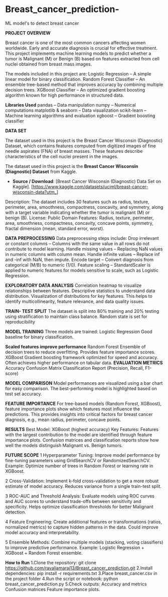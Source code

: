 # Breast_cancer_prediction-
ML model's to detect breast cancer 


**PROJECT OVERVIEW** 

Breast cancer is one of the most common cancers affecting women worldwide. Early and accurate diagnosis is crucial for effective treatment.
This project implements machine learning models to predict whether a tumor is Malignant (M) or Benign (B) based on features extracted from cell nuclei obtained from breast mass images.

The models included in this project are:
Logistic Regression – A simple linear model for binary classification.
Random Forest Classifier – An ensemble tree-based method that improves accuracy by combining multiple decision trees.
XGBoost Classifier – An optimized gradient boosting algorithm known for high performance in structured data.

**Libraries Used**
pandas – Data manipulation
numpy – Numerical computations
matplotlib & seaborn – Data visualization
scikit-learn – Machine learning algorithms and evaluation
xgboost – Gradient boosting classifier

**DATA SET**

The dataset used in this project is the Breast Cancer Wisconsin (Diagnostic) Dataset, which contains features computed from digitized images of fine needle aspirates (FNA) of breast masses. 
These features describe characteristics of the cell nuclei present in the images.

The dataset used in this project is the **Breast Cancer Wisconsin (Diagnostic) Dataset** from Kaggle.

- **Source / Download**: [Breast Cancer Wisconsin (Diagnostic) Data Set on Kaggle]. [https://www.kaggle.com/datasets/uciml/breast-cancer-wisconsin-data?utm_]

Description: The dataset includes 30 features such as radius, texture, perimeter, area, smoothness, compactness, concavity, and symmetry, along with a target variable indicating whether the tumor is malignant (M) or benign (B).
License: Public Domain
Features:
Radius, texture, perimeter, area, smoothness, compactness, concavity, concave points, symmetry, fractal dimension (mean, standard error, worst).

 **DATA PREPROCESSING**
Data preprocessing steps include:
Drop irrelevant or constant columns – Columns with the same value in all rows do not contribute to model learning.
Handle missing values – Replacing NaN values in numeric columns with column mean.
Handle infinite values – Replace inf and -inf with NaN, then impute.
Encode target – Convert diagnosis from categorical (M/B) to numeric (1/0).
Feature scaling – StandardScaler is applied to numeric features for models sensitive to scale, such as Logistic Regression.

**EXPLORATORY DATA ANALYSIS** 
Correlation heatmap to visualize relationships between features.
Descriptive statistics to understand data distribution.
Visualization of distributions for key features.
This helps to identify multicollinearity, feature relevance, and data quality issues.

**TRAIN- TEST SPLIT**
The dataset is split into 80% training and 20% testing using stratification to maintain class balance.
Random state is set for reproducibility

**MODEL TRAINING**
Three models are trained:
Logistic Regression
Good baseline for binary classification.

**Scaled features improve performance**
Random Forest
Ensemble of decision trees to reduce overfitting.
Provides feature importance scores.
XGBoost
Gradient boosting framework optimized for speed and accuracy.
Often achieves higher performance on tabular data.
**EVALUATION METRICS**
Accuracy
Confusion Matrix
Classification Report (Precision, Recall, F1-score)

**MODEL COMPARISON**
Model performances are visualized using a bar chart for easy comparison.
The best-performing model is highlighted based on test set accuracy.

**FEATURE IMPORTANCE**
For tree-based models (Random Forest, XGBoost), feature importance plots show which features most influence the predictions.
This provides insights into critical factors for breast cancer diagnosis, e.g., mean radius, perimeter, concave points.

**RESULTS**
Best Model: XGBoost (highest accuracy)
Key Features: Features with the largest contribution to the model are identified through feature importance plots.
Confusion matrices and classification reports show how well the models distinguish Malignant vs. Benign tumors.

**FUTURE SCOPE**
1 Hyperparameter Tuning:
Improve model performance by fine-tuning parameters using GridSearchCV or RandomizedSearchCV.
Example: Optimize number of trees in Random Forest or learning rate in XGBoost.

2 Cross-Validation:
Implement k-fold cross-validation to get a more robust estimate of model accuracy.
Reduces variance from a single train-test split.

3 ROC-AUC and Threshold Analysis:
Evaluate models using ROC curves and AUC scores to understand trade-offs between sensitivity and specificity.
Helps optimize classification thresholds for better Malignant detection.

4 Feature Engineering:
Create additional features or transformations (ratios, normalized metrics) to capture hidden patterns in the data.
Could improve model accuracy and interpretability.

5 Ensemble Methods:
Combine multiple models (stacking, voting classifiers) to improve predictive performance.
Example: Logistic Regression + XGBoost + Random Forest ensemble.

**How to Run**
1.Clone the repository:
git clone https://github.com/ravaliamaraj13/Breast_cancer_prediction.git 
2.Install dependencies:
pip install -r requirements.txt
3.Place breast_cancer.csv in the project folder
4.Run the script or notebook:
python breast_cancer_prediction.py
5.Check outputs:
Accuracy and metrics
Confusion matrices
Feature importance plots.

